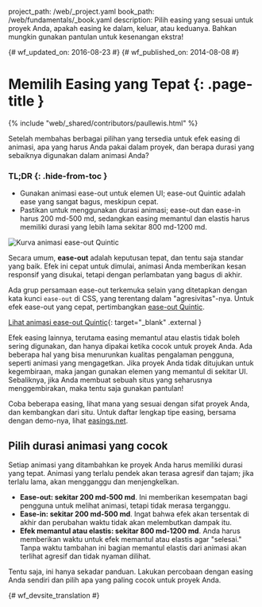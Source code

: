 project_path: /web/_project.yaml
book_path: /web/fundamentals/_book.yaml
description: Pilih easing yang sesuai untuk proyek Anda, apakah easing ke dalam, keluar, atau keduanya. Bahkan mungkin gunakan pantulan untuk kesenangan ekstra!

{# wf_updated_on: 2016-08-23 #}
{# wf_published_on: 2014-08-08 #}

# Memilih Easing yang Tepat {: .page-title }

{% include "web/_shared/contributors/paullewis.html" %}

Setelah membahas berbagai pilihan yang tersedia untuk efek easing di animasi, apa yang harus Anda pakai dalam proyek, dan berapa durasi yang sebaiknya digunakan dalam animasi Anda?

### TL;DR {: .hide-from-toc }
* Gunakan animasi ease-out untuk elemen UI; ease-out Quintic adalah ease yang sangat bagus, meskipun cepat.
* Pastikan untuk menggunakan durasi animasi; ease-out dan ease-in harus 200 md-500 md, sedangkan easing memantul dan elastis harus memiliki durasi yang lebih lama sekitar 800 md-1200 md.


<img src="images/quintic-ease-out-markers.png" alt="Kurva animasi ease-out Quintic" style="max-width: 300px" class="attempt-right"/>

Secara umum, **ease-out** adalah keputusan tepat, dan tentu saja standar yang baik. Efek ini cepat untuk dimulai, animasi Anda memberikan kesan responsif yang disukai, tetapi dengan perlambatan yang bagus di akhir.

Ada grup persamaan ease-out terkemuka selain yang ditetapkan dengan kata kunci `ease-out` di CSS, yang terentang dalam "agresivitas"-nya. Untuk efek ease-out yang cepat, pertimbangkan [ease-out Quintic](http://easings.net/#easeOutQuint).


[Lihat animasi ease-out Quintic](https://googlesamples.github.io/web-fundamentals/fundamentals/design-and-ui/animations/box-move-quintic-ease-out.html){: target="_blank" .external }

Efek easing lainnya, terutama easing memantul atau elastis tidak boleh sering digunakan, dan hanya dipakai ketika cocok untuk proyek Anda. Ada beberapa hal yang bisa menurunkan kualitas pengalaman pengguna, seperti animasi yang mengagetkan. Jika proyek Anda tidak ditujukan untuk kegembiraan, maka jangan gunakan elemen yang memantul di sekitar UI. Sebaliknya, jika Anda membuat sebuah situs yang seharusnya menggembirakan, maka tentu saja gunakan pantulan!

Coba beberapa easing, lihat mana yang sesuai dengan sifat proyek Anda, dan kembangkan dari situ. Untuk daftar lengkap tipe easing, bersama dengan demo-nya, lihat [easings.net](http://easings.net).

## Pilih durasi animasi yang cocok

Setiap animasi yang ditambahkan ke proyek Anda harus memiliki durasi yang tepat. Animasi yang terlalu pendek akan terasa agresif dan tajam; jika terlalu lama, akan mengganggu dan menjengkelkan.

* **Ease-out: sekitar 200 md-500 md**. Ini memberikan kesempatan bagi pengguna untuk melihat animasi, tetapi tidak merasa terganggu.
* **Ease-in: sekitar 200 md-500 md**. Ingat bahwa efek akan tersentak di akhir dan perubahan waktu tidak akan melembutkan dampak itu.
* **Efek memantul atau elastis: sekitar 800 md-1200 md**. Anda harus memberikan waktu untuk efek memantul atau elastis agar "selesai." Tanpa waktu tambahan ini bagian memantul elastis dari animasi akan terlihat agresif dan tidak nyaman dilihat.

Tentu saja, ini hanya sekadar panduan. Lakukan percobaan dengan easing Anda sendiri dan pilih apa yang paling cocok untuk proyek Anda.




{# wf_devsite_translation #}
